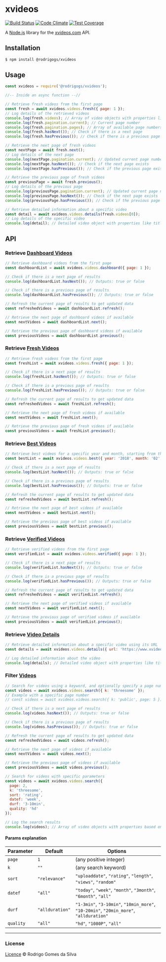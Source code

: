 # xvideos

[![Build Status](https://travis-ci.org/rodrigogs/xvideos.svg?branch=master)](https://travis-ci.org/rodrigogs/xvideos)
[![Code Climate](https://codeclimate.com/github/rodrigogs/xvideos/badges/gpa.svg)](https://codeclimate.com/github/rodrigogs/xvideos)
[![Test Coverage](https://codeclimate.com/github/rodrigogs/xvideos/badges/coverage.svg)](https://codeclimate.com/github/rodrigogs/xvideos/coverage)

A [Node.js](https://nodejs.org) library for the [xvideos.com](https://www.xvideos.com) API.

## Installation

```bash
$ npm install @rodrigogs/xvideos
```

## Usage

```javascript
const xvideos = require('@rodrigogs/xvideos');

//-- Inside an async function --//

// Retrieve fresh videos from the first page
const fresh = await xvideos.videos.fresh({ page: 1 });
// Log details of the retrieved videos
console.log(fresh.videos); // Array of video objects with properties like url, path, title, duration, profile, views
console.log(fresh.pagination.current); // Current page number
console.log(fresh.pagination.pages); // Array of available page numbers
console.log(fresh.hasNext()); // Check if there is a next page
console.log(fresh.hasPrevious()); // Check if there is a previous page

// Retrieve the next page of fresh videos
const nextPage = await fresh.next();
// Log details of the next page
console.log(nextPage.pagination.current); // Updated current page number
console.log(nextPage.hasNext()); // Check if the next page exists
console.log(nextPage.hasPrevious()); // Check if the previous page exists

// Retrieve the previous page of fresh videos
const previousPage = await fresh.previous();
// Log details of the previous page
console.log(previousPage.pagination.current); // Updated current page number
console.log(previousPage.hasNext()); // Check if the next page exists
console.log(previousPage.hasPrevious()); // Check if the previous page exists

// Retrieve detailed information about a specific video
const detail = await xvideos.videos.details(fresh.videos[0]);
// Log details of the specific video
console.log(detail); // Detailed video object with properties like title, duration, image, videoType, views, files
```

## API

### Retrieve [Dashboard Videos](https://www.xvideos.com)

```javascript
// Retrieve dashboard videos from the first page
const dashboardList = await xvideos.videos.dashboard({ page: 1 });

// Check if there is a next page of results
console.log(dashboardList.hasNext()); // Outputs: true or false

// Check if there is a previous page of results
console.log(dashboardList.hasPrevious()); // Outputs: true or false

// Refresh the current page of results to get updated data
const refreshedVideos = await dashboardList.refresh();

// Retrieve the next page of dashboard videos if available
const nextVideos = await dashboardList.next();

// Retrieve the previous page of dashboard videos if available
const previousVideos = await dashboardList.previous();
```

### Retrieve [Fresh Videos](https://www.xvideos.com/new/1)

```javascript
// Retrieve fresh videos from the first page
const freshList = await xvideos.videos.fresh({ page: 1 });

// Check if there is a next page of results
console.log(freshList.hasNext()); // Outputs: true or false

// Check if there is a previous page of results
console.log(freshList.hasPrevious()); // Outputs: true or false

// Refresh the current page of results to get updated data
const refreshedVideos = await freshList.refresh();

// Retrieve the next page of fresh videos if available
const nextVideos = await freshList.next();

// Retrieve the previous page of fresh videos if available
const previousVideos = await freshList.previous();
```

### Retrieve [Best Videos](https://www.xvideos.com/best)

```javascript
// Retrieve best videos for a specific year and month, starting from the first page
const bestList = await xvideos.videos.best({ year: '2018', month: '02', page: 1 });

// Check if there is a next page of results
console.log(bestList.hasNext()); // Outputs: true or false

// Check if there is a previous page of results
console.log(bestList.hasPrevious()); // Outputs: true or false

// Refresh the current page of results to get updated data
const refreshedVideos = await bestList.refresh();

// Retrieve the next page of best videos if available
const nextVideos = await bestList.next();

// Retrieve the previous page of best videos if available
const previousVideos = await bestList.previous();
```

### Retrieve [Verified Videos](https://www.xvideos.com/verified/videos)

```javascript
// Retrieve verified videos from the first page
const verifiedList = await xvideos.videos.verified({ page: 1 });

// Check if there is a next page of results
console.log(verifiedList.hasNext()); // Outputs: true or false

// Check if there is a previous page of results
console.log(verifiedList.hasPrevious()); // Outputs: true or false

// Refresh the current page of results to get updated data
const refreshedVideos = await verifiedList.refresh();

// Retrieve the next page of verified videos if available
const nextVideos = await verifiedList.next();

// Retrieve the previous page of verified videos if available
const previousVideos = await verifiedList.previous();
```

### Retrieve [Video Details](https://www.xvideos.com/video36638661/chaturbate_lulacum69_30-05-2018)

```javascript
// Retrieve detailed information about a specific video using its URL
const details = await xvideos.videos.details({ url: 'https://www.xvideos.com/video36638661/chaturbate_lulacum69_30-05-2018' });

// Log detailed information about the video
console.log(details); // Detailed video object with properties like title, duration, image, videoType, views, files
```

### Filter [Videos](https://www.xvideos.com/?k=threesome)

```javascript
// Search for videos using a keyword, and optionally specify a page number
const videos = await xvideos.videos.search({ k: 'threesome' });
// Example with a specific page number
// const videos = await xvideos.videos.search({ k: 'public', page: 5 });

// Check if there is a next page of results
console.log(videos.hasNext()); // Outputs: true or false

// Check if there is a previous page of results
console.log(videos.hasPrevious()); // Outputs: true or false

// Refresh the current page of results to get updated data
const refreshedVideos = await videos.refresh();

// Retrieve the next page of videos if available
const nextVideos = await videos.next();

// Retrieve the previous page of videos if available
const previousVideos = await videos.previous();

// Search for videos with specific parameters
const videos = await xvideos.videos.search({
  page: 2,
  k: 'threesome',
  sort: 'rating',
  datef: 'week',
  durf: '3-10min',
  quality: 'hd'
});

// Log the search results
console.log(videos); // Array of video objects with properties based on the search parameters
```

#### Params explanation

| Parameter | Default        | Options                                                                                  |
|-----------|----------------|------------------------------------------------------------------------------------------|
| `page`    | `1`            | (any positive integer)                                                                   |
| `k`       | `""`           | (any search keyword)                                                                     |
| `sort`    | `"relevance"`  | `"uploaddate"`, `"rating"`, `"length"`, `"views"`, `"random"`                            |
| `datef`   | `"all"`        | `"today"`, `"week"`, `"month"`, `"3month"`, `"6month"`, `"all"`                         |
| `durf`    | `"allduration"`| `"1-3min"`, `"3-10min"`, `"10min_more"`, `"10-20min"`, `"20min_more"`, `"allduration"` |
| `quality` | `"all"`        | `"hd"`, `"1080P"`, `"all"`                                                                |



---

### License
[Licence](https://github.com/rodrigogs/xvideos/blob/master/LICENSE) © Rodrigo Gomes da Silva
